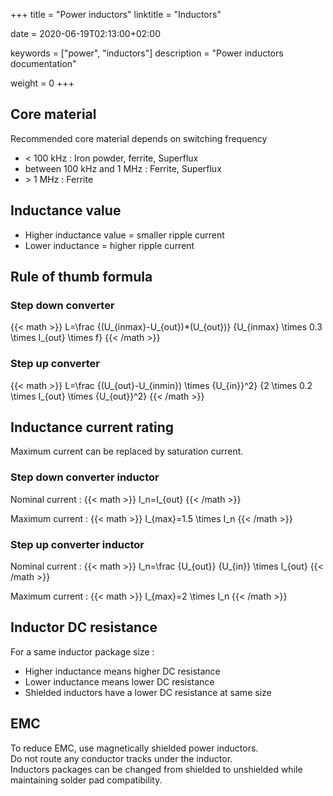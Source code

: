 +++
title = "Power inductors"
linktitle = "Inductors"

date = 2020-06-19T02:13:00+02:00

keywords = ["power", "inductors"]
description = "Power inductors documentation"

weight = 0
+++

## Core material

Recommended core material depends on switching frequency

- < 100 kHz : Iron powder, ferrite, Superflux
- between 100 kHz and 1 MHz : Ferrite, Superflux
- \> 1 MHz : Ferrite

## Inductance value

- Higher inductance value = smaller ripple current
- Lower inductance = higher ripple current

## Rule of thumb formula

### Step down converter

{{< math >}}
L=\frac {(U_{inmax}-U_{out})*(U_{out})} {U_{inmax} \times 0.3 \times I_{out} \times f}
{{< /math >}}

### Step up converter

{{< math >}}
L=\frac {(U_{out}-U_{inmin}) \times {U_{in}}^2} {2 \times 0.2 \times I_{out} \times {U_{out}}^2}
{{< /math >}}


## Inductance current rating

Maximum current can be replaced by saturation current.

### Step down converter inductor

Nominal current :
{{< math >}}
I_n=I_{out}
{{< /math >}}

Maximum current :
{{< math >}}
I_{max}=1.5 \times I_n
{{< /math >}}

### Step up converter inductor

Nominal current :
{{< math >}}
I_n=\frac {U_{out}} {U_{in}} \times I_{out}
{{< /math >}}

Maximum current :
{{< math >}}
I_{max}=2 \times I_n
{{< /math >}}

## Inductor DC resistance

For a same inductor package size :

- Higher inductance means higher DC resistance
- Lower inductance means lower DC resistance
- Shielded inductors have a lower DC resistance at same size

## EMC

To reduce EMC, use magnetically shielded power inductors.  
Do not route any conductor tracks under the inductor.  
Inductors packages can be changed from shielded to unshielded while maintaining solder pad compatibility.

